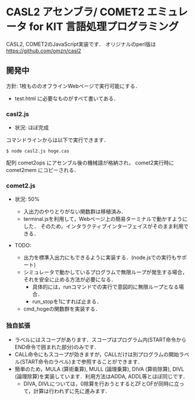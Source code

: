 # CASL2 アセンブラ/ COMET2 エミュレータ for KIT 言語処理プログラミング

CASL2, COMET2のJavaScript実装です．
オリジナルのperl版は https://github.com/omzn/casl2 

## 開発中

方針: 1枚もののオフラインWebページで実行可能にする．

* test.html に必要なものがすべて書いてある．

### casl2.js

* 状況: ほぼ完成

コマンドラインからは以下で実行できます．
```
$ node casl2.js hoge.cas
```
配列 comet2ops にアセンブル後の機械語が格納され， comet2実行時に comet2mem にコピーされる．

### comet2.js

* 状況: 50%
  * 入出力のやりとりがない関数群は移植済み．
  * terminal.jsを利用して，Webページ上の簡易ターミナルで動かすようにした． そのため，インタラクティブインターフェイスがそのまま利用できる．

* TODO:
  * 出力を標準入出力にもできるように実装する．(node.jsでの実行もサポート)
  * シミュレータで動かしているプログラムで無限ループが発生する場合，それを安全に止める方法が必要になる．
    * 具体的には，runコマンドでの実行で意図的に無限ループとなる場合．
    * run_stopを1にすれば止まる．
  * cmd_hogeの関数群を実装する．

### 独自拡張

* ラベルにはスコープがあります．スコープはプログラム内(START命令からEND命令で囲まれた部分)のみです．
* CALL命令にもスコープが効きますが，CALLだけは別プログラムの開始ラベル(START命令のラベル)まで参照することができます．
* 簡単のため，MULA (算術乗算), MULL (論理乗算), DIVA (算術除算), DIVL (論理除算)を実装しています．利用方法はADDA, ADDL等とほぼ同じです．
  * DIVA, DIVLについては，0除算を行おうとするとZFとOFが同時に立って，計算は行われずに先に進みます．


